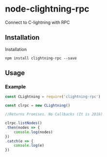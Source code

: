 # node-clightning-rpc
Connect to C-lightning with RPC

## Installation
Installation

```
npm install clightning-rpc --save
```

## Usage

### Example
```javascript
const CLightning = require('clightning-rpc')

const clrpc = new CLightning()

//Returns Promises. No Callbacks (It is 2018)

clrpc.listNodes()
.then(nodes => {
    console.log(nodes)
})
.catch(e => {
    console.log(e)
})
```
